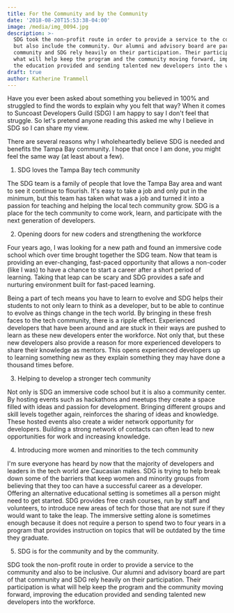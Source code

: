 ```yaml
---
title: For the Community and by the Community
date: '2018-08-20T15:53:38-04:00'
image: /media/img_0094.jpg
description: >-
  SDG took the non-profit route in order to provide a service to the community
  but also include the community. Our alumni and advisory board are part of that
  community and SDG rely heavily on their participation. Their participation is
  what will help keep the program and the community moving forward, improving
  the education provided and sending talented new developers into the workforce.
draft: true
author: Katherine Trammell
---
```

Have you ever been asked about something you believed in 100% and struggled to find the words to explain why you felt that way? When it comes to Suncoast Developers Guild (SDG) I am happy to say I don't feel that struggle. So let's pretend anyone reading this asked me why I believe in SDG so I can share my view.

There are several reasons why I wholeheartedly believe SDG is needed and benefits the Tampa Bay community. I hope that once I am done, you might feel the same way (at least about a few).

1. SDG loves the Tampa Bay tech community

The SDG team is a family of people that love the Tampa Bay area and want to see it continue to flourish. It's easy to take a job and only put in the minimum, but this team has taken what was a job and turned it into a passion for teaching and helping the local tech community grow. SDG is a place for the tech community to come work, learn, and participate with the next generation of developers.

2. Opening doors for new coders and strengthening the workforce

Four years ago, I was looking for a new path and found an immersive code school which over time brought together the SDG team. Now that team is providing an ever-changing, fast-paced opportunity that allows a non-coder (like I was) to have a chance to start a career after a short period of learning. Taking that leap can be scary and SDG provides a safe and nurturing environment built for fast-paced learning.

Being a part of tech means you have to learn to evolve and SDG helps their students to not only learn to think as a developer, but to be able to continue to evolve as things change in the tech world. By bringing in these fresh faces to the tech community, there is a ripple effect. Experienced developers that have been around and are stuck in their ways are pushed to learn as these new developers enter the workforce. Not only that, but these new developers also provide a reason for more experienced developers to share their knowledge as mentors. This opens experienced developers up to learning something new as they explain something they may have done a thousand times before.

3. Helping to develop a stronger tech community

Not only is SDG an immersive code school but it is also a community center. By hosting events such as hackathons and meetups they create a space filled with ideas and passion for development. Bringing different groups and skill levels together again, reinforces the sharing of ideas and knowledge. These hosted events also create a wider network opportunity for developers. Building a strong network of contacts can often lead to new opportunities for work and increasing knowledge.

4. Introducing more women and minorities to the tech community

I'm sure everyone has heard by now that the majority of developers and leaders in the tech world are Caucasian males. SDG is trying to help break down some of the barriers that keep women and minority groups from believing that they too can have a successful career as a developer. Offering an alternative educational setting is sometimes all a person might need to get started. SDG provides free crash courses, run by staff and volunteers, to introduce new areas of tech for those that are not sure if they would want to take the leap. The immersive setting alone is sometimes  enough because it does not require a person to spend two to four years in a program that provides instruction on topics that will be outdated by the time they graduate.

5. SDG is for the community and by the community.

SDG took the non-profit route in order to provide a service to the community and also to be inclusive. Our alumni and advisory board are part of that community and SDG rely heavily on their participation. Their participation is what will help keep the program and the community moving forward, improving the education provided and sending talented new developers into the workforce.
